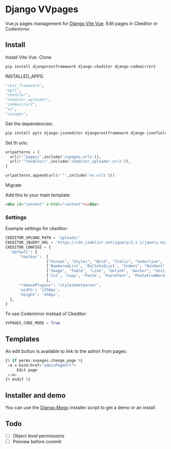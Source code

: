 # Django VVpages

Vue.js pages management for [Django Vite Vue](https://github.com/synw/django-vitevue). Edit pages in Ckeditor or Codemirror.

## Install

Install Vite Vue. Clone

  ```python
pip install djangorestframework django-ckeditor django-codemirror2
  ```
 
INSTALLED_APPS:

  ```python
"rest_framework",
"mptt",
"ckeditor",
"ckeditor_uploader",
"codemirror2",
"vv",
"vvpages",
  ```

Get the dependencies:

  ```python
pip install pytz django-jsoneditor djangorestframework django-jsonfield django-mptt django-ckeditor django-codemirror2
  ```

Set th urls:

  ```python
urlpatterns = [
	url(r'^pages/',include('vvpages.urls')),
	url(r'^ckeditor/',include('ckeditor_uploader.urls')),
]

urlpatterns.append(url(r'^',include('vv.urls')))
  ```
  
Migrate

Add this to your main template:

  ```html
<div id="content" v-html="content"></div>
  ```

### Settings

Example settings for ckeditor:

  ```python
CKEDITOR_UPLOAD_PATH = 'uploads/'
CKEDITOR_JQUERY_URL = 'https://cdn.jsdelivr.net/jquery/3.1.1/jquery.min.js'
CKEDITOR_CONFIGS = {
    'default': {
        'toolbar':  [
                    ["Format", "Styles", "Bold", "Italic", "Underline", '-', 'RemoveFormat'],
                    ['NumberedList', 'BulletedList', "Indent", "Outdent", 'JustifyLeft', 'JustifyCenter','JustifyRight', 'JustifyBlock'],
                    ["Image", "Table", "Link", "Unlink", "Anchor", "SectionLink", "Subscript", "Superscript"], ['Undo', 'Redo'],
                    ['Cut', 'Copy', 'Paste', 'PasteText', 'PasteFromWord'],["Source", "Maximize"],
                    ],
        "removePlugins": "stylesheetparser",
        'width': '1150px',
        'height': '450px',
    },
}
  ```

To use Codemirror instead of Ckeditor:

  ```python
VVPAGES_CODE_MODE = True
  ```
 
 ## Templates
 
 An edit button is available to link to the admin from pages:
 
   ```python
{% if perms.vvpages.change_page %}
	<a v-bind:href="adminPageUrl">
		Edit page
	</a>
{% endif %}
  ```
 
 ## Installer and demo

You can use the [Django Mogo](https://github.com/synw/django-mogo) installer script to get a demo or an install

 ## Todo
 
 - [ ] Object level permissions
 - [ ] Preview before commit

